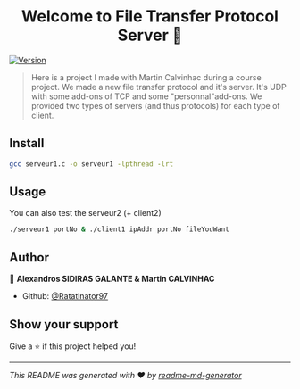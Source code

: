 <h1 align="center">Welcome to File Transfer Protocol Server 👋</h1>
<p>
  <a href="https://www.npmjs.com/package/File Transfer Protocol Server" target="_blank">
    <img alt="Version" src="https://img.shields.io/npm/v/File Transfer Protocol Server.svg">
  </a>
</p>

> Here is a project I made with Martin Calvinhac during a course project. We made a new file transfer protocol and it's server. It's UDP with some add-ons of TCP and some &#34;personnal&#34;add-ons. We provided two types of servers (and thus protocols) for each type of client.

## Install

```sh
gcc serveur1.c -o serveur1 -lpthread -lrt
```

## Usage
You can also test the serveur2 (+ client2)
```sh
./serveur1 portNo & ./client1 ipAddr portNo fileYouWant
```

## Author

👤 **Alexandros SIDIRAS GALANTE & Martin CALVINHAC**

* Github: [@Ratatinator97](https://github.com/Ratatinator97)

## Show your support

Give a ⭐️ if this project helped you!

***
_This README was generated with ❤️ by [readme-md-generator](https://github.com/kefranabg/readme-md-generator)_
